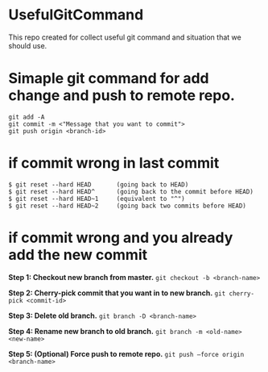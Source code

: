 # UsefulGitCommand
This repo created for collect useful git command and situation that we should use.

# Simaple git command for add change and push to remote repo.
```
git add -A
git commit -m <"Message that you want to commit">
git push origin <branch-id>
```

# if commit wrong in last commit 
```
$ git reset --hard HEAD       (going back to HEAD)
$ git reset --hard HEAD^      (going back to the commit before HEAD)
$ git reset --hard HEAD~1     (equivalent to "^")
$ git reset --hard HEAD~2     (going back two commits before HEAD)
```

# if commit wrong and you already add the new commit
**Step 1: Checkout new branch from master.**
`git checkout -b <branch-name>`

**Step 2: Cherry-pick commit that you want in to new branch.**
`git cherry-pick <commit-id>`

**Step 3: Delete old branch.**
`git branch -D <branch-name>`

**Step 4: Rename new branch to old branch.**
`git branch -m <old-name> <new-name>`

**Step 5: (Optional) Force push to remote repo.**
`git push –force origin <branch-name>`
